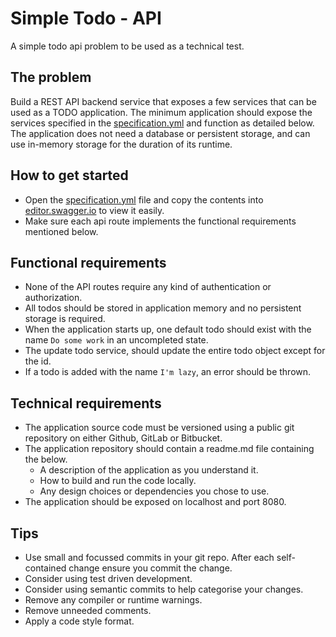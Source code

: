 # Simple Todo - API
A simple todo api problem to be used as a technical test.

## The problem
Build a REST API backend service that exposes a few services that can be used as a TODO application. The minimum application should expose the services specified in the [specification.yml](specification.yml) and function as detailed below. The application does not need a database or persistent storage, and can use in-memory storage for the duration of its runtime.

## How to get started
* Open the [specification.yml](specification.yml) file and copy the contents into [editor.swagger.io](https://editor.swagger.io/) to view it easily.
* Make sure each api route implements the functional requirements mentioned below.

## Functional requirements
* None of the API routes require any kind of authentication or authorization.
* All todos should be stored in application memory and no persistent storage is required.
* When the application starts up, one default todo should exist with the name `Do some work` in an uncompleted state.
* The update todo service, should update the entire todo object except for the id.
* If a todo is added with the name `I'm lazy`, an error should be thrown.

## Technical requirements
* The application source code must be versioned using a public git repository on either Github, GitLab or Bitbucket.
* The application repository should contain a readme.md file containing the below.
  * A description of the application as you understand it.
  * How to build and run the code locally.
  * Any design choices or dependencies you chose to use.
* The application should be exposed on localhost and port 8080.

## Tips
* Use small and focussed commits in your git repo. After each self-contained change ensure you commit the change.
* Consider using test driven development.
* Consider using semantic commits to help categorise your changes.
* Remove any compiler or runtime warnings.
* Remove unneeded comments.
* Apply a code style format.
